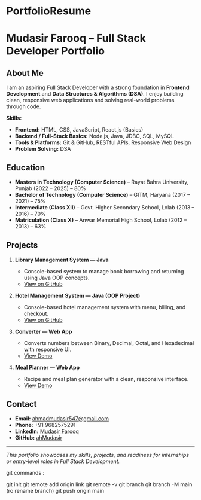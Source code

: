 # PortfolioResume

# Mudasir Farooq – Full Stack Developer Portfolio

## About Me
I am an aspiring Full Stack Developer with a strong foundation in **Frontend Development** and **Data Structures & Algorithms (DSA)**. I enjoy building clean, responsive web applications and solving real-world problems through code.  

**Skills:**  
- **Frontend:** HTML, CSS, JavaScript, React.js (Basics)  
- **Backend / Full-Stack Basics:** Node.js, Java, JDBC, SQL, MySQL  
- **Tools & Platforms:** Git & GitHub, RESTful APIs, Responsive Web Design  
- **Problem Solving:** DSA  

## Education
- **Masters in Technology (Computer Science)** – Rayat Bahra University, Punjab (2022 – 2025) – 80%  
- **Bachelor of Technology (Computer Science)** – GITM, Haryana (2017 – 2021) – 75%  
- **Intermediate (Class XII)** – Govt. Higher Secondary School, Lolab (2013 – 2016) – 70%  
- **Matriculation (Class X)** – Anwar Memorial High School, Lolab (2012 – 2013) – 63%  

## Projects
1. **Library Management System — Java**  
   - Console-based system to manage book borrowing and returning using Java OOP concepts.  
   - [View on GitHub](https://github.com/ahMudasir/AccioJobJava_Project/blob/master/src/StudentLibraray.java)

2. **Hotel Management System — Java (OOP Project)**  
   - Console-based hotel management system with menu, billing, and checkout.  
   - [View on GitHub](https://github.com/ahMudasir/VSCODEPRACTICE/blob/main/bin/JavaProject/HotelManagementPractice.java)

3. **Converter — Web App**  
   - Converts numbers between Binary, Decimal, Octal, and Hexadecimal with responsive UI.  
   - [View Demo](https://fabulous-semolina-4ac6fb.netlify.app/)

4. **Meal Planner — Web App**  
   - Recipe and meal plan generator with a clean, responsive interface.  
   - [View Demo](https://magenta-speculoos-1cc981.netlify.app/)

## Contact
- **Email:** ahmadmudasir547@gmail.com  
- **Phone:** +91 9682575291  
- **LinkedIn:** [Mudasir Farooq](https://www.linkedin.com/in/mudasir-farooq-7b692923a/)  
- **GitHub:** [ahMudasir](https://github.com/ahMudasir)  

---

*This portfolio showcases my skills, projects, and readiness for internships or entry-level roles in Full Stack Development.*

git commands :

git init
 git remote add origin link
 git remote -v
 git branch
 git branch -M main (ro rename branch)
 git push origin main
